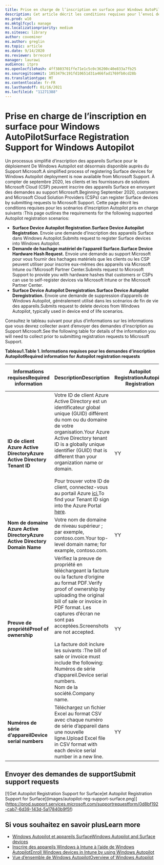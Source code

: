 ```yaml
---
title: Prise en charge de l’inscription en surface pour Windows AutoPilot
description: Cet article décrit les conditions requises pour l’envoi de demandes d’inscription Autopilot au Support Microsoft.
ms.prod: w10
ms.mktglfcycl: manage
ms.localizationpriority: medium
ms.sitesec: library
author: coveminer
ms.author: greglin
ms.topic: article
ms.date: 9/14/2020
ms.reviewer: brrecord
manager: laurawi
audience: itpro
ms.openlocfilehash: 4ff3803701ffe71e1c5c0c36200c40e833a7fb25
ms.sourcegitcommit: 1053479c191fd10651d31a466fad1769fb0cd28b
ms.translationtype: MT
ms.contentlocale: fr-FR
ms.lasthandoff: 01/16/2021
ms.locfileid: "11271388"
---
```

# <span data-ttu-id="39f59-103">Prise en charge de l’inscription en surface pour Windows AutoPilot</span><span class="sxs-lookup"><span data-stu-id="39f59-103">Surface Registration Support for Windows Autopilot</span></span>

<span data-ttu-id="39f59-104">Un processus simplifié d’inscription des appareils Surface pour le déploiement De Windows Autopilot est désormais disponible auprès du Support Microsoft.</span><span class="sxs-lookup"><span data-stu-id="39f59-104">A simplified process of registering Surface devices for Windows Autopilot deployment is now available from Microsoft Support.</span></span> <span data-ttu-id="39f59-105">À compter de septembre 2020, les clients et les fournisseurs de solutions Microsoft Cloud (CSP) peuvent inscrire des appareils Surface en envoyant des demandes au support Microsoft.</span><span class="sxs-lookup"><span data-stu-id="39f59-105">Beginning September 2020, customers and Microsoft Cloud Solution Providers (CSPs) can register Surface devices by submitting requests to Microsoft Support.</span></span> <span data-ttu-id="39f59-106">Cette page décrit les conditions requises pour les scénarios d’inscription Autopilot pris en charge suivants :</span><span class="sxs-lookup"><span data-stu-id="39f59-106">This page outlines the requirements for the following supported Autopilot registration scenarios:</span></span>
 

- <span data-ttu-id="39f59-107">**Surface Device Autopilot Registration**.</span><span class="sxs-lookup"><span data-stu-id="39f59-107">**Surface Device Autopilot Registration**.</span></span> <span data-ttu-id="39f59-108">Envoie une demande d’inscription des appareils Surface dans Windows Autopilot.</span><span class="sxs-lookup"><span data-stu-id="39f59-108">Submits request to register Surface devices into Windows Autopilot.</span></span>
- **<span data-ttu-id="39f59-109">Demande de hachage matériel de l’appareil Surface.</span><span class="sxs-lookup"><span data-stu-id="39f59-109">Surface Device Hardware Hash Request.</span></span>** <span data-ttu-id="39f59-110">Envoie une demande au support Microsoft pour vous fournir des hachages matériels que les clients ou les CSP peuvent utiliser pour inscrire eux-mêmes des appareils via Microsoft Intune ou l’Microsoft Partner Center.</span><span class="sxs-lookup"><span data-stu-id="39f59-110">Submits request to Microsoft Support to provide you with hardware hashes that customers or CSPs can use to self-register devices via Microsoft Intune or the Microsoft Partner Center.</span></span>
- **<span data-ttu-id="39f59-111">Surface Device Autopilot Deregistration.</span><span class="sxs-lookup"><span data-stu-id="39f59-111">Surface Device Autopilot Deregistration.</span></span>** <span data-ttu-id="39f59-112">Envoie une demande de suppression d’appareils de Windows Autopilot, généralement utilisé dans les scénarios de fin de vie des appareils.</span><span class="sxs-lookup"><span data-stu-id="39f59-112">Submits request to delete devices from Windows Autopilot, typically used in device end of life scenarios.</span></span>

<span data-ttu-id="39f59-113">Consultez le tableau suivant pour plus d’informations sur les informations que vous devrez collecter avant d’envoyer des demandes d’inscription au Support Microsoft.</span><span class="sxs-lookup"><span data-stu-id="39f59-113">See the following table for details of the information you will need to collect prior to submitting registration requests to Microsoft Support.</span></span>
 
**<span data-ttu-id="39f59-114">Tableau1.</span><span class="sxs-lookup"><span data-stu-id="39f59-114">Table 1.</span></span> <span data-ttu-id="39f59-115">Informations requises pour les demandes d’inscription Autopilot</span><span class="sxs-lookup"><span data-stu-id="39f59-115">Required information for Autopilot registration requests</span></span>**
 

| <span data-ttu-id="39f59-116">Informations requises</span><span class="sxs-lookup"><span data-stu-id="39f59-116">Required information</span></span>                   | <span data-ttu-id="39f59-117">Description</span><span class="sxs-lookup"><span data-stu-id="39f59-117">Description</span></span>                                                                                                                                                                                                                                                                                    | <span data-ttu-id="39f59-118">Autopilot Registration</span><span class="sxs-lookup"><span data-stu-id="39f59-118">Autopilot Registration</span></span> | <span data-ttu-id="39f59-119">Demande de hachage matériel</span><span class="sxs-lookup"><span data-stu-id="39f59-119">Hardware Hash Request</span></span> | <span data-ttu-id="39f59-120">Autopilot</span><span class="sxs-lookup"><span data-stu-id="39f59-120">Autopilot</span></span><br><span data-ttu-id="39f59-121">Deregistration</span><span class="sxs-lookup"><span data-stu-id="39f59-121">Deregistration</span></span> |
| -------------------------------------- | ---------------------------------------------------------------------------------------------------------------------------------------------------------------------------------------------------------------------------------------------------------------------------------------------- | ---------------------- | --------------------- | --------------------------- |
| **<span data-ttu-id="39f59-122">ID de client Azure Active Directory</span><span class="sxs-lookup"><span data-stu-id="39f59-122">Azure Active Directory Tenant ID</span></span>**   | <span data-ttu-id="39f59-123">Votre ID de client Azure Active Directory est un identificateur global unique (GUID) différent du nom ou du domaine de votre organisation.</span><span class="sxs-lookup"><span data-stu-id="39f59-123">Your Azure Active Directory tenant ID is a globally unique identifier (GUID) that is different than your organization name or domain.</span></span><br> <br><span data-ttu-id="39f59-124">Pour trouver votre ID de client, connectez-vous au portail Azure [ici.](https://portal.azure.com/#blade/Microsoft_AAD_IAM/ActiveDirectoryMenuBlade/Properties)</span><span class="sxs-lookup"><span data-stu-id="39f59-124">To find your Tenant ID sign into the Azure Portal [here](https://portal.azure.com/#blade/Microsoft_AAD_IAM/ActiveDirectoryMenuBlade/Properties).</span></span> | <span data-ttu-id="39f59-125">Y</span><span class="sxs-lookup"><span data-stu-id="39f59-125">Y</span></span>                      | <span data-ttu-id="39f59-126">N</span><span class="sxs-lookup"><span data-stu-id="39f59-126">N</span></span>                     | <span data-ttu-id="39f59-127">Y</span><span class="sxs-lookup"><span data-stu-id="39f59-127">Y</span></span>                           |
| **<span data-ttu-id="39f59-128">Nom de domaine Azure Active Directory</span><span class="sxs-lookup"><span data-stu-id="39f59-128">Azure Active Directory Domain Name</span></span>** | <span data-ttu-id="39f59-129">Votre nom de domaine de niveau supérieur ; par exemple, contoso.com.</span><span class="sxs-lookup"><span data-stu-id="39f59-129">Your top-level domain name; for example, contoso.com.</span></span>                                                                                                                                                                                                                                          | <span data-ttu-id="39f59-130">Y</span><span class="sxs-lookup"><span data-stu-id="39f59-130">Y</span></span>                      | <span data-ttu-id="39f59-131">N</span><span class="sxs-lookup"><span data-stu-id="39f59-131">N</span></span>                     | <span data-ttu-id="39f59-132">Y</span><span class="sxs-lookup"><span data-stu-id="39f59-132">Y</span></span>                           |
| **<span data-ttu-id="39f59-133">Preuve de propriété</span><span class="sxs-lookup"><span data-stu-id="39f59-133">Proof of ownership</span></span>**                 | <span data-ttu-id="39f59-134">Vérifiez la preuve de propriété en téléchargeant la facture ou la facture d’origine au format PDF.</span><span class="sxs-lookup"><span data-stu-id="39f59-134">Verify proof of ownership by uploading the original bill of sale or invoice in PDF format.</span></span> <span data-ttu-id="39f59-135">Les captures d’écran ne sont pas acceptées.</span><span class="sxs-lookup"><span data-stu-id="39f59-135">Screenshots are not accepted.</span></span><br> <br><span data-ttu-id="39f59-136">La facture doit inclure les suivants :</span><span class="sxs-lookup"><span data-stu-id="39f59-136">The bill of sale or invoice  must include the following:</span></span><br><span data-ttu-id="39f59-137">Numéros de série d’appareil.</span><span class="sxs-lookup"><span data-stu-id="39f59-137">Device serial numbers.</span></span><br><span data-ttu-id="39f59-138">Nom de la société.</span><span class="sxs-lookup"><span data-stu-id="39f59-138">Company name.</span></span>                                                           | <span data-ttu-id="39f59-139">Y</span><span class="sxs-lookup"><span data-stu-id="39f59-139">Y</span></span>                      | <span data-ttu-id="39f59-140">Y</span><span class="sxs-lookup"><span data-stu-id="39f59-140">Y</span></span>                     | <span data-ttu-id="39f59-141">Y</span><span class="sxs-lookup"><span data-stu-id="39f59-141">Y</span></span>                           |
| **<span data-ttu-id="39f59-142">Numéros de série d’appareil</span><span class="sxs-lookup"><span data-stu-id="39f59-142">Device serial numbers</span></span>**              | <span data-ttu-id="39f59-143">Téléchargez un fichier Excel au format CSV avec chaque numéro de série d’appareil dans une nouvelle ligne.</span><span class="sxs-lookup"><span data-stu-id="39f59-143">Upload Excel file in CSV format with each device serial number in a new line.</span></span>                                                                                                                                                                                                                  | <span data-ttu-id="39f59-144">Y</span><span class="sxs-lookup"><span data-stu-id="39f59-144">Y</span></span>                      | <span data-ttu-id="39f59-145">Y</span><span class="sxs-lookup"><span data-stu-id="39f59-145">Y</span></span>                     | <span data-ttu-id="39f59-146">Y</span><span class="sxs-lookup"><span data-stu-id="39f59-146">Y</span></span>                           |

 

## <span data-ttu-id="39f59-147">Envoyer des demandes de support</span><span class="sxs-lookup"><span data-stu-id="39f59-147">Submit support requests</span></span>

  [![G<span data-ttu-id="39f59-148">et Autopilot Registration Support for Surface]</span><span class="sxs-lookup"><span data-stu-id="39f59-148">et Autopilot Registration Support for Surface]</span></span>(images/autopilot-reg-support-surface.png)](https://prod.support.services.microsoft.com/supportrequestform/0d8bf192-cab7-6d39-143d-5a17840b9f5f)
 
 
 
## <span data-ttu-id="39f59-149">Si vous souhaitez en savoir plus</span><span class="sxs-lookup"><span data-stu-id="39f59-149">Learn more</span></span>

- [<span data-ttu-id="39f59-150">Windows Autopilot et appareils Surface</span><span class="sxs-lookup"><span data-stu-id="39f59-150">Windows Autopilot and Surface devices</span></span>](windows-autopilot-and-surface-devices.md)
- [<span data-ttu-id="39f59-151">Inscrire des appareils Windows à Intune à l’aide de Windows Autopilot</span><span class="sxs-lookup"><span data-stu-id="39f59-151">Enroll Windows devices in Intune by using Windows Autopilot</span></span>](https://docs.microsoft.com/mem/autopilot/enrollment-autopilot)
- [<span data-ttu-id="39f59-152">Vue d’ensemble de Windows Autopilot</span><span class="sxs-lookup"><span data-stu-id="39f59-152">Overview of Windows Autopilot</span></span>](https://docs.microsoft.com/mem/autopilot/windows-autopilot)

 
 
 

